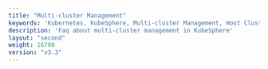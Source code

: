 ```yaml
---
title: "Multi-cluster Management"
keywords: 'Kubernetes, KubeSphere, Multi-cluster Management, Host Cluster, Member Cluster'
description: 'Faq about multi-cluster management in KubeSphere'
layout: "second"
weight: 16700
version: "v3.3"
---
```

